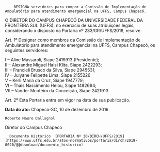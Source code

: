         DESIGNA servidores para compor a Comissão de Implementação de Ambulatório para atendimento emergencial na UFFS, Campus Chapecó.  

O DIRETOR DO CAMPUS CHAPECÓ DA UNIVERSIDADE FEDERAL DA FRONTEIRA SUL (UFFS), no exercício de suas atribuições legais, considerando o disposto na Portaria nº 233/GR/UFFS/2018, resolve:  
  
Art. 1º Designar como membros da Comissão de Implementação de Ambulatório para atendimento emergencial na UFFS, Campus Chapecó, os seguintes servidores:  
  
I – Aline Massaroli, Siape 2419913 (Presidente);  
II – Alexandre Miguel Haisi Klita, Siape 2422293;  
III – Francieli Brusco da Silva, Siape 2945531;  
IV – Julyane Felipette Lima, Siape 2155226  
V – Kerli Maria da Cruz, Siape 1947779;  
VI – Thais Nascimento Helou, Siape 1482694;  
VII – Vander Monteiro da Conceição, Siape 2421913.   
  
Art. 2º Esta Portaria entra em vigor na data de sua publicação.

   **Data do ato:** Chapecó-SC, 10 de dezembro de 2019.   
 

    Roberto Mauro Dallagnol   
 Diretor do Campus Chapecó 

      Documento Histórico  [PORTARIA Nº 20/DIRCH/UFFS/2019](https://www.uffs.edu.br/atos-normativos/portaria/dirch/2019-0020/@@download/documento_historico)     
      